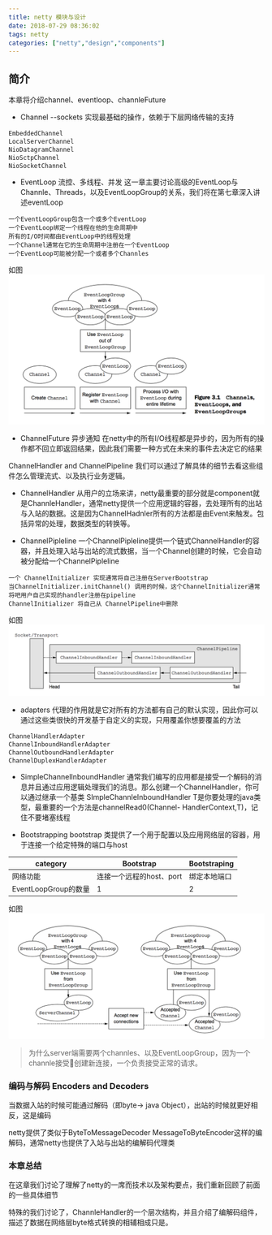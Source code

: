 ```yaml
---
title: netty 模块与设计
date: 2018-07-29 08:36:02
tags: netty
categories: ["netty","design","components"]
---
```


## 简介
本章将介绍channel、eventloop、channleFuture

* Channel --sockets
实现最基础的操作，依赖于下层网络传输的支持
<!--more-->

```
EmbeddedChannel
LocalServerChannel 
NioDatagramChannel
NioSctpChannel
NioSocketChannel
```

* EventLoop   流控、多线程、并发
这一章主要讨论高级的EventLoop与Channle、Threads，以及EventLoopGroup的关系，我们将在第七章深入讲述eventLoop

```
一个EventLoopGroup包含一个或多个EventLoop
一个EventLoop绑定一个线程在他的生命周期中
所有的I/O时间都由EventLoop中的线程处理
一个Channel通常在它的生命周期中注册在一个EventLoop
一个EventLoop可能被分配一个或者多个Channles
```
如图![事件循环](/images/netty_part1/2018-7-29-1.png)

* ChannelFuture 异步通知
在netty中的所有I/O线程都是异步的，因为所有的操作都不回立即返回结果，因此我们需要一种方式在未来的事件去决定它的结果


ChannelHandler and ChannelPipeline
我们可以通过了解具体的细节去看这些组件怎么管理流式、以及执行业务逻辑。

* ChannelHandler
从用户的立场来讲，netty最重要的部分就是component就是ChannleHandler，通常netty提供一个应用逻辑的容器，去处理所有的出站与入站的数据。这是因为ChannelHadnler所有的方法都是由Event来触发。包括异常的处理，数据类型的转换等。

* ChannelPipleline
一个ChannelPipleline提供一个链式ChannelHandler的容器，并且处理入站与出站的流式数据，当一个Channel创建的时候，它会自动被分配给一个ChannelPipleline

```
一个 ChannelInitializer 实现通常将自己注册在ServerBootstrap
当ChannelInitializer.initChannel() 调用的时候，这个ChannelInitializer通常将吧用户自己实现的handler注册在pipeline
ChannelInitializer 将自己从 ChannelPipeline中删除
```
如图![ChannelPipeline](/images/netty_part1/2018-7-29-2.png)

* adapters
代理的作用就是它对所有的方法都有自己的默认实现，因此你可以通过这些类很快的开发基于自定义的实现，只用覆盖你想要覆盖的方法
```
ChannelHandlerAdapter
ChannelInboundHandlerAdapter
ChannelOutboundHandlerAdapter
ChannelDuplexHandlerAdapter
```


* SimpleChannelInboundHandler
通常我们编写的应用都是接受一个解码的消息并且通过应用逻辑处理我们的消息。那么创建一个ChannelHandler，你可以通过继承一个基类 SImpleChannleInboundHandler
<T> T是你要处理的java类型，最重要的一个方法是channelRead0(Channel- HandlerContext,T)，记住不要堵塞线程



* Bootstrapping
bootstrap 类提供了一个用于配置以及应用网络层的容器，用于连接一个给定特殊的端口与host

| category | Bootstrap | Bootstraping | 
| ------ | ------ | ------ |
| 网络功能 | 连接一个远程的host、port | 绑定本地端口 |
|EventLoopGroup的数量|1|2|

如图![ChannelPipeline](/images/netty_part1/2018-7-29-3.png)

> 为什么server端需要两个channles、以及EventLoopGroup，因为一个channle接受创建新连接，一个负责接受正常的请求。


### 编码与解码 Encoders and Decoders
当数据入站的时候可能通过解码（即byte-> java Object），出站的时候就更好相反，这是编码

netty提供了类似于ByteToMessageDecoder MessageToByteEncoder这样的编解码，通常netty也提供了入站与出站的编解码代理类


### 本章总结
在这章我们讨论了理解了netty的一席而技术以及架构要点，我们重新回顾了前面的一些具体细节

特殊的我们讨论了，ChannleHandler的一个层次结构，并且介绍了编解码组件，描述了数据在网络层byte格式转换的相辅相成只是。







